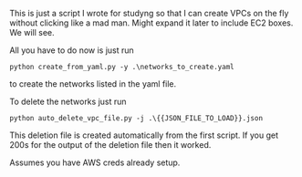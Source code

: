 This is just a script I wrote for studyng so that I can create VPCs on the fly without clicking like a mad man.  Might expand it later to include EC2 boxes.  We will see.

All you have to do now is just run 

    python create_from_yaml.py -y .\networks_to_create.yaml

to create the networks listed in the yaml file.

To delete the networks just run

    python auto_delete_vpc_file.py -j .\{{JSON_FILE_TO_LOAD}}.json

This deletion file is created automatically from the first script.  If you get 200s for the output of the deletion file then it worked.  

Assumes you have AWS creds already setup.


